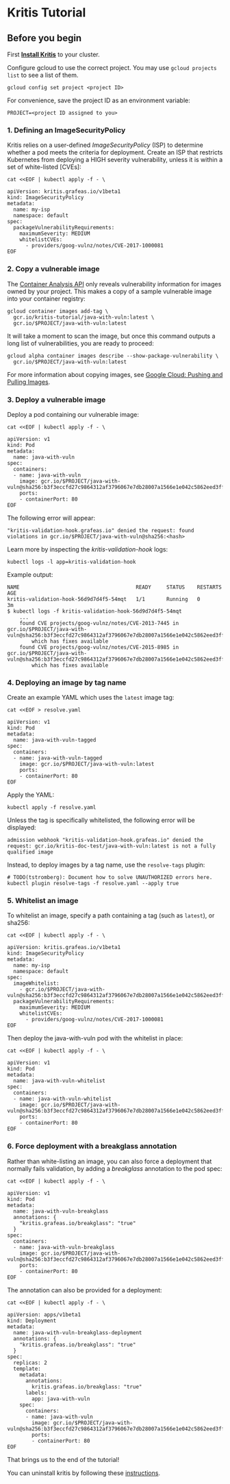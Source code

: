 # Kritis Tutorial

## Before you begin

First **[Install Kritis](install.md)** to your cluster.

Configure gcloud to use the correct project. You may use `gcloud projects list` to see a list of them.

```shell
gcloud config set project <project ID>
```

For convenience, save the project ID as an environment variable:

```shell
PROJECT=<project ID assigned to you>
```

### 1. Defining an ImageSecurityPolicy

Kritis relies on a user-defined *ImageSecurityPolicy* (ISP) to determine whether a pod meets the criteria for deployment. Create an ISP that restricts Kubernetes from deploying a HIGH severity vulnerability, unless it is within a set of white-listed [CVEs]:

```shell
cat <<EOF | kubectl apply -f - \

apiVersion: kritis.grafeas.io/v1beta1
kind: ImageSecurityPolicy
metadata:
  name: my-isp
  namespace: default
spec:
  packageVulnerabilityRequirements:
    maximumSeverity: MEDIUM
    whitelistCVEs:
      - providers/goog-vulnz/notes/CVE-2017-1000081
EOF
```

### 2. Copy a vulnerable image

The [Container Analysis API](https://cloud.google.com/container-analysis/api/reference/rest/) only reveals vulnerability information for images owned by your project. This makes a copy of a sample vulnerable image into your container registry:

```shell
gcloud container images add-tag \
  gcr.io/kritis-tutorial/java-with-vuln:latest \
  gcr.io/$PROJECT/java-with-vuln:latest
```

It will take a moment to scan the image, but once this command outputs a long list of vulnerabilities, you are ready to proceed:

```shell
gcloud alpha container images describe --show-package-vulnerability \
  gcr.io/$PROJECT/java-with-vuln:latest
```

For more information about copying images, see [Google Cloud: Pushing and Pulling Images](https://cloud.google.com/container-registry/docs/pushing-and-pulling).

### 3. Deploy a vulnerable image

Deploy a pod containing our vulnerable image:

```shell
cat <<EOF | kubectl apply -f - \

apiVersion: v1
kind: Pod
metadata:
  name: java-with-vuln
spec:
  containers:
  - name: java-with-vuln
    image: gcr.io/$PROJECT/java-with-vuln@sha256:b3f3eccfd27c9864312af3796067e7db28007a1566e1e042c5862eed3ff1b2c8
    ports:
    - containerPort: 80
EOF
```

The following error will appear:

```shell
"kritis-validation-hook.grafeas.io" denied the request: found violations in gcr.io/$PROJECT/java-with-vuln@sha256:<hash>
```

Learn more by inspecting the *kritis-validation-hook* logs:

```shell
kubectl logs -l app=kritis-validation-hook
```

Example output:

```shell
NAME                                      READY     STATUS    RESTARTS   AGE
kritis-validation-hook-56d9d7d4f5-54mqt   1/1       Running   0          3m
$ kubectl logs -f kritis-validation-hook-56d9d7d4f5-54mqt
    ...
    found CVE projects/goog-vulnz/notes/CVE-2013-7445 in gcr.io/$PROJECT/java-with-vuln@sha256:b3f3eccfd27c9864312af3796067e7db28007a1566e1e042c5862eed3ff1b2c8
        which has fixes available
    found CVE projects/goog-vulnz/notes/CVE-2015-8985 in gcr.io/$PROJECT/java-with-vuln@sha256:b3f3eccfd27c9864312af3796067e7db28007a1566e1e042c5862eed3ff1b2c8
        which has fixes available
```

### 4. Deploying an image by tag name

Create an example YAML which uses the `latest` image tag:

```shell
cat <<EOF > resolve.yaml

apiVersion: v1
kind: Pod
metadata:
  name: java-with-vuln-tagged
spec:
  containers:
  - name: java-with-vuln-tagged
    image: gcr.io/$PROJECT/java-with-vuln:latest
    ports:
    - containerPort: 80
EOF
```

Apply the YAML:

```shell
kubectl apply -f resolve.yaml
```

Unless the tag is specifically whitelisted, the following error will be displayed:

```shell
admission webhook "kritis-validation-hook.grafeas.io" denied the request: gcr.io/kritis-doc-test/java-with-vuln:latest is not a fully qualified image
```

Instead, to deploy images by a tag name, use the `resolve-tags` plugin:

```shell
# TODO(tstromberg): Document how to solve UNAUTHORIZED errors here.
kubectl plugin resolve-tags -f resolve.yaml --apply true
```

### 5. Whitelist an image

To whitelist an image, specify a path containing a tag (such as `latest`), or sha256:

```shell
cat <<EOF | kubectl apply -f - \

apiVersion: kritis.grafeas.io/v1beta1
kind: ImageSecurityPolicy
metadata:
  name: my-isp
  namespace: default
spec:
  imageWhitelist:
    - gcr.io/$PROJECT/java-with-vuln@sha256:b3f3eccfd27c9864312af3796067e7db28007a1566e1e042c5862eed3ff1b2c8
  packageVulnerabilityRequirements:
    maximumSeverity: MEDIUM
    whitelistCVEs:
      - providers/goog-vulnz/notes/CVE-2017-1000081
EOF
```

Then deploy the java-with-vuln pod with the whitelist in place:

```shell
cat <<EOF | kubectl apply -f - \

apiVersion: v1
kind: Pod
metadata:
  name: java-with-vuln-whitelist
spec:
  containers:
  - name: java-with-vuln-whitelist
    image: gcr.io/$PROJECT/java-with-vuln@sha256:b3f3eccfd27c9864312af3796067e7db28007a1566e1e042c5862eed3ff1b2c8
    ports:
    - containerPort: 80
EOF
```

### 6. Force deployment with a breakglass annotation

Rather than white-listing an image, you can also force a deployment  that normally fails validation, by adding a *breakglass* annotation to the pod spec:

```shell
cat <<EOF | kubectl apply -f - \

apiVersion: v1
kind: Pod
metadata:
  name: java-with-vuln-breakglass
  annotations: {
    "kritis.grafeas.io/breakglass": "true"
  }
spec:
  containers:
  - name: java-with-vuln-breakglass
    image: gcr.io/$PROJECT/java-with-vuln@sha256:b3f3eccfd27c9864312af3796067e7db28007a1566e1e042c5862eed3ff1b2c8
    ports:
    - containerPort: 80
EOF
```

The annotation can also be provided for a deployment:

```shell
cat <<EOF | kubectl apply -f - \

apiVersion: apps/v1beta1
kind: Deployment
metadata:
  name: java-with-vuln-breakglass-deployment
  annotations: {
    "kritis.grafeas.io/breakglass": "true"
  }
spec:
  replicas: 2
  template:
    metadata:
      annotations:
        kritis.grafeas.io/breakglass: "true"
      labels:
        app: java-with-vuln
    spec:
      containers:
      - name: java-with-vuln
        image: gcr.io/$PROJECT/java-with-vuln@sha256:b3f3eccfd27c9864312af3796067e7db28007a1566e1e042c5862eed3ff1b2c8
        ports:
        - containerPort: 80
EOF
```

That brings us to the end of the tutorial!

You can uninstall kritis by following these [instructions](install.md#Uninstalling-Kritis).
